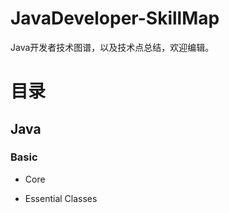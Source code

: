 # JavaDeveloper-SkillMap
Java开发者技术图谱，以及技术点总结，欢迎编辑。

# 目录

## Java 
### Basic
	
- Core


- Essential Classes